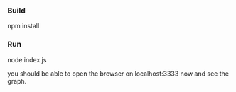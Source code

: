 ### Build

npm install

### Run

node index.js

you should be able to open the browser on localhost:3333 now and see the graph.